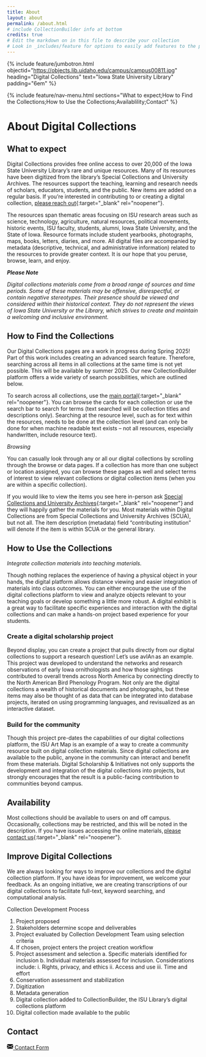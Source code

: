 ```yaml
---
title: About
layout: about
permalink: /about.html
# include CollectionBuilder info at bottom
credits: true
# Edit the markdown on in this file to describe your collection
# Look in _includes/feature for options to easily add features to the page
---
```


{% include feature/jumbotron.html objectid="https://objects.lib.uidaho.edu/campus/campus00811.jpg" heading="Digital Collections" text="Iowa State University Library" padding="6em" %}

{% include feature/nav-menu.html sections="What to expect;How to Find the Collections;How to Use the Collections;Availablility;Contact" %}

# About Digital Collections

## What to expect

Digital Collections provides free online access to over 20,000 of the Iowa State University Library’s rare and unique resources. Many of its resources have been digitized from the library’s Special Collections and University Archives. The resources support the teaching, learning and research needs of scholars, educators, students, and the public. New items are added on a regular basis. If you’re interested in contributing to or creating a digital collection, [please reach out](https://forms.office.com/r/rbtMLy9D7i){:target="_blank" rel="noopener"}.  

The resources span thematic areas focusing on ISU research areas such as science, technology, agriculture, natural resources, political movements, historic events, ISU faculty, students, alumni, Iowa State University, and the State of Iowa. Resource formats include student yearbooks, photographs, maps, books, letters, diaries, and more. All digital files are accompanied by metadata (descriptive, technical, and administrative information) related to the resources to provide greater context. It is our hope that you peruse, browse, learn, and enjoy. 

***Please Note***

*Digital collections materials come from a broad range of sources and time periods. Some of these materials may be offensive, disrespectful, or contain negative stereotypes. Their presence should be viewed and considered within their historical context. They do not represent the views of Iowa State University or the Library, which strives to create and maintain a welcoming and inclusive environment.*

## How to Find the Collections

Our Digital Collections pages are a work in progress during Spring 2025! Part of this work includes creating an advanced search feature. Therefore, searching across all items in all collections at the same time is not yet possible. This will be available by summer 2025. Our new CollectionBuilder platform offers a wide variety of search possibilities, which are outlined below.

To search across all collections, use the [main portal](https://digitalcollections.lib.iastate.edu/){:target="_blank" rel="noopener"}. You can browse the cards for each collection or use the search bar to search for terms (text searched will be collection titles and descriptions only). Searching at the resource level, such as for text within the resources, needs to be done at the collection level (and can only be done for when machine readable text exists – not all resources, especially handwritten, include resource text). 

*Browsing*

You can casually look through any or all our digital collections by scrolling through the browse or data pages. If a collection has more than one subject or location assigned, you can browse these pages as well and select terms of interest to view relevant collections or digital collection items (when you are within a specific collection).

If you would like to view the items you see here in-person ask [Special Collections and University Archives]( https://specialcollections.lib.iastate.edu/){:target="_blank" rel="noopener"} and they will happily gather the materials for you. Most materials within Digital Collections are from Special Collections and University Archives (SCUA), but not all. The item description (metadata) field “contributing institution” will denote if the item is within SCUA or the general library. 

## How to Use the Collections

*Integrate collection materials into teaching materials.*

Though nothing replaces the experience of having a physical object in your hands, the digital platform allows distance viewing and easier integration of materials into class outcomes. You can either encourage the use of the digital collections platform to view and analyze objects relevant to your teaching goals or develop something a little more robust. A digital exhibit is a great way to facilitate specific experiences and interaction with the digital collections and can make a hands-on project based experience for your students.

### Create a digital scholarship project 

Beyond display, you can create a project that pulls directly from our digital collections to support a research question! Let’s use avIAn as an example. This project was developed to understand the networks and research observations of early Iowa ornithologists and how those sightings contributed to overall trends across North America by connecting directly to the North American Bird Phenology Program. Not only are the digital collections a wealth of historical documents and photographs, but these items may also be thought of as data that can be integrated into database projects, iterated on using programming languages, and revisualized as an interactive dataset. 

### Build for the community 

Though this project pre-dates the capabilities of our digital collections platform, the ISU Art Map is an example of a way to create a community resource built on digital collection materials. Since digital collections are available to the public, anyone in the community can interact and benefit from these materials. Digital Scholarship & Initiatives not only supports the development and integration of the digital collections into projects, but strongly encourages that the result is a public-facing contribution to communities beyond campus. 

## Availability

Most collections should be available to users on and off campus. Occasionally, collections may be restricted, and this will be noted in the description. If you have issues accessing the online materials, [please contact us](https://forms.office.com/r/rbtMLy9D7i){:target="_blank" rel="noopener"}.

## Improve Digital Collections 

We are always looking for ways to improve our collections and the digital collection platform. If you have ideas for improvement, we welcome your feedback. As an ongoing initiative, we are creating transcriptions of our digital collections to facilitate full-text, keyword searching, and computational analysis.  

Collection Development Process  
1. Project proposed 
2. Stakeholders determine scope and deliverables 
3. Project evaluated by Collection Development Team using selection criteria 
4. If chosen, project enters the project creation workflow 
5. Project assessment and selection
    a. ​Specific materials identified for inclusion
    b. Individual materials assessed for inclusion. Considerations include:
        i. Rights, privacy, and ethics
        ii. Access and use
        iii. Time and effort  
6. Conservation assessment and stabilization 
7. Digitization 
8. Metadata generation 
9. Digital collection added to CollectionBuilder, the ISU Library’s digital collections platform 
10. Digital collection made available to the public 

## Contact

<a href="https://forms.office.com/r/rbtMLy9D7i" class="btn btn-outline-primary m-3"><svg xmlns="http://www.w3.org/2000/svg" aria-hidden="true" width="16" height="16" fill="currentColor" class="bi icon-sprite" viewBox="0 0 16 16"><path d="M.05 3.555A2 2 0 0 1 2 2h12a2 2 0 0 1 1.95 1.555L8 8.414zM0 4.697v7.104l5.803-3.558zM6.761 8.83l-6.57 4.027A2 2 0 0 0 2 14h12a2 2 0 0 0 1.808-1.144l-6.57-4.027L8 9.586zm3.436-.586L16 11.801V4.697z"/></svg> Contact Form</a>